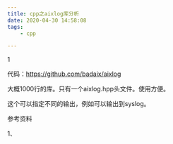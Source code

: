 ```yaml
---
title: cpp之aixlog库分析
date: 2020-04-30 14:58:08
tags:
	- cpp

---
```


1

代码：https://github.com/badaix/aixlog

大概1000行的库。只有一个aixlog.hpp头文件。使用方便。

这个可以指定不同的输出，例如可以输出到syslog。



参考资料

1、

